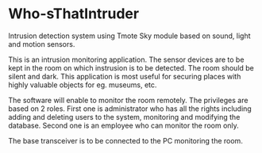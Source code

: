 # Who-sThatIntruder
Intrusion detection system using Tmote Sky module based on sound, light and motion sensors.

This is an intrusion monitoring application. The sensor devices are to be kept in the room on which instrusion is to be detected. The room should be silent and dark. This application is most useful for securing places with highly valuable objects for eg. museums, etc.

The software will enable to monitor the room remotely. The privileges are based on 2 roles. First one is administrator who has all the rights including adding and deleting users to the system, monitoring and modifying the database. Second one is an employee who can monitor the room only.

The base transceiver is to be connected to the PC monitoring the room. 
